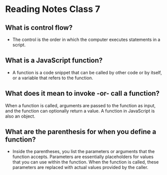 # Reading Notes Class 7

## What is control flow?

* The control is the order in which the computer executes statements in a script.

## What is a JavaScript function?

* A function is a code snippet that can be called by other code or by itself, or a variable that refers to the function.

## What does it mean to invoke -or- call a function?

When a function is called, arguments are passed to the function as input, and the function can optionally return a value. A function in JavaScript is also an object.

## What are the parenthesis for when you define a function?

* Inside the parentheses, you list the parameters or arguments that the function accepts. Parameters are essentially placeholders for values that you can use within the function. When the function is called, these parameters are replaced with actual values provided by the caller.
